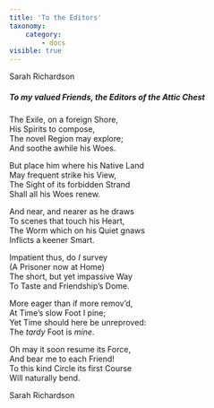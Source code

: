 ```yaml
---
title: 'To the Editors'
taxonomy:
    category:
        - docs
visible: true
---
```


<div class="author">Sarah Richardson</div>

##### To my valued Friends, the Editors of the Attic Chest  
  
The Exile, on a foreign Shore,  
His Spirits to compose,  
The novel Region may explore;  
And soothe awhile his Woes.  
  
But place him where his Native Land  
May frequent strike his View,  
The Sight of its forbidden Strand  
Shall all his Woes renew.  
  
And near, and nearer as he draws  
To scenes that touch his Heart,  
The Worm which on his Quiet gnaws  
Inflicts a keener Smart.  
  
Impatient thus, do *I* survey  
(A Prisoner now at Home)  
The short, but yet impassive Way  
To Taste and Friendship’s Dome.  
  
More eager than if more remov’d,  
At Time’s slow Foot I pine;  
Yet Time should here be unreproved:  
The *tardy* Foot is *mine*.  
  
Oh may it soon resume its Force,  
And bear me to each Friend!  
To this kind Circle its first Course  
Will naturally bend.  
  
Sarah Richardson